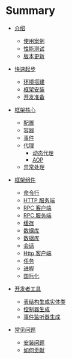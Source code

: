 # Summary

* [介绍]()
  * [使用案例]()
  * [性能测试]()
  * [版本更新]()
* [快速起步]()
  * [环境搭建]()
  * [框架安装]()
  * [开发准备]()
* [框架核心]()
  * [配置]()
  * [容器]()
  * [事件]()
  * [代理]()
    * [动态代理]()
    * [AOP]()
  * [异常处理]()
* [框架组件]()
  * [命令行]()
  * [HTTP 服务端]()
  * [RPC 客户端]()
  * [RPC 服务端]()
  * [缓存]()
  * [数据库]()
  * [数据库]()
  * [会话]()
  * [Http 客户端]()
  * [任务]()
  * [进程]()
  * [国际化]()
* [开发者工具]()
  * [表结构生成实体类]()
  * [控制器生成]()
  * [事件监听器生成]()
  
* [常见问题]()
  * [安装问题]()
  * [如何贡献]()

